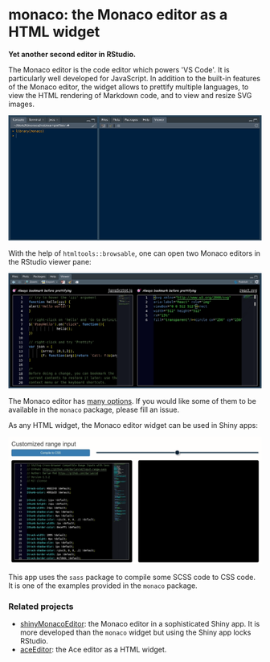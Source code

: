 # monaco: the Monaco editor as a HTML widget

**Yet another second editor in RStudio.** 

The Monaco editor is the code editor which powers 'VS Code'. It is particularly
well developed for JavaScript. In addition to the built-in features of the 
Monaco editor, the widget allows to prettify multiple languages, to view the 
HTML rendering of Markdown code, and to view and resize SVG images.

![](https://raw.githubusercontent.com/stla/monaco/main/inst/screenshots/monacoJS.gif)

With the help of `htmltools::browsable`, one can open two Monaco editors in the 
RStudio viewer pane:

![](https://raw.githubusercontent.com/stla/monaco/main/inst/screenshots/monacoBrowsable.gif)

The Monaco editor has [many options](https://microsoft.github.io/monaco-editor/api/interfaces/Window.html). 
If you would like some of them to be available in the `monaco` package, please 
fill an issue.

As any HTML widget, the Monaco editor widget can be used in Shiny apps:

![](https://raw.githubusercontent.com/stla/monaco/main/inst/screenshots/customRangeInput.gif)

This app uses the `sass` package to compile some SCSS code to CSS code. It is 
one of the examples provided in the `monaco` package.


### Related projects

- [shinyMonacoEditor](https://github.com/stla/shinyMonacoEditor): the Monaco 
editor in a sophisticated Shiny app. It is more developed than the `monaco` 
widget but using the Shiny app locks RStudio.
- [aceEditor](https://github.com/stla/aceEditor): the Ace editor as a HTML 
widget. 

